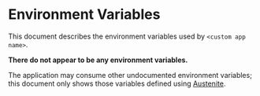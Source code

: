 # Environment Variables

This document describes the environment variables used by `<custom app name>`.

**There do not appear to be any environment variables.**

The application may consume other undocumented environment variables; this
document only shows those variables defined using [Austenite].

[austenite]: https://github.com/eloquent/austenite
